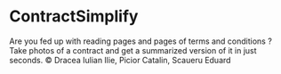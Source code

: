 # ContractSimplify
Are you fed up with reading pages and pages of terms and conditions ?
Take photos of a contract and get a summarized version of it in just seconds.
© Dracea Iulian Ilie, Picior Catalin, Scaueru Eduard
